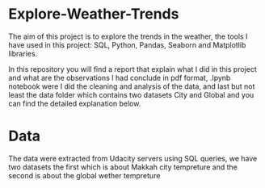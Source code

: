 # Explore-Weather-Trends

The aim of this project is to explore the trends in the weather, the tools I have used in this project: SQL, Python, Pandas, Seaborn and Matplotlib libraries.

In this repository you will find a report that explain what I did in this project and what are the observations I had conclude in pdf format, .Ipynb notebook were I did the cleaning and analysis of the data, and last but not least the data folder which contains two datasets City and Global and you can find the detailed explanation below.

# Data
The data were extracted from Udacity servers using SQL queries, we have two datasets the first which is about Makkah city tempreture and the second is about the global wether tempreture 
